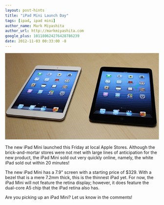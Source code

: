 ```yaml
---
layout: post-hints
title: "iPad Mini Launch Day"
tags: [ipad, ipad mini]
author_name: Mark Miyashita
author_url: http://markmiyashita.com
google_plus: 101180624276428786239
date: 2012-11-03 00:33:00 -8
---
```


<img class="clear blog-image-full-border" src="/images/ipad_mini.jpg" title="iPad Mini">

The new iPad Mini launched this Friday at local Apple Stores. Although the brick-and-mortar stores were not met with large lines of anticipation for the new product, the iPad Mini sold out very quickly online, namely, the white iPad sold out within 20 minutes!

The new iPad Mini has a 7.9" screen with a starting price of $329. With a bezel that is a mere 7.2mm thick, this is the thinnest iPad yet. For now, the iPad Mini will not feature the retina display; however, it does feature the dual-core A5 chip that the iPad retina also has.

Are you picking up an iPad Mini? Let us know in the comments!
